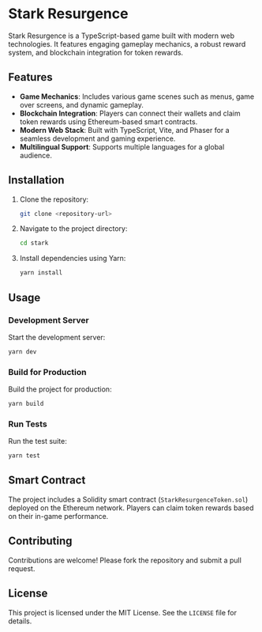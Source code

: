 # Stark Resurgence

Stark Resurgence is a TypeScript-based game built with modern web technologies. It features engaging gameplay mechanics, a robust reward system, and blockchain integration for token rewards.

## Features

- **Game Mechanics**: Includes various game scenes such as menus, game over screens, and dynamic gameplay.
- **Blockchain Integration**: Players can connect their wallets and claim token rewards using Ethereum-based smart contracts.
- **Modern Web Stack**: Built with TypeScript, Vite, and Phaser for a seamless development and gaming experience.
- **Multilingual Support**: Supports multiple languages for a global audience.

## Installation

1. Clone the repository:
   ```bash
   git clone <repository-url>
   ```

2. Navigate to the project directory:
   ```bash
   cd stark
   ```

3. Install dependencies using Yarn:
   ```bash
   yarn install
   ```

## Usage

### Development Server

Start the development server:
```bash
yarn dev
```

### Build for Production

Build the project for production:
```bash
yarn build
```

### Run Tests

Run the test suite:
```bash
yarn test
```

## Smart Contract

The project includes a Solidity smart contract (`StarkResurgenceToken.sol`) deployed on the Ethereum network. Players can claim token rewards based on their in-game performance.

## Contributing

Contributions are welcome! Please fork the repository and submit a pull request.

## License

This project is licensed under the MIT License. See the `LICENSE` file for details.

